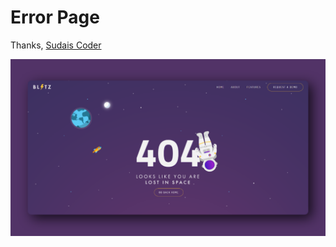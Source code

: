 # Error Page

Thanks,
[Sudais Coder](https://www.youtube.com/c/SudaisCoder)


![preview](https://github.com/SudaisDeveloper/Error-Page-404/blob/5c853309114f479475787273d361a77096609a33/Error%20Page/preview.png)
